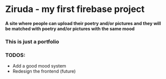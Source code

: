# Ziruda - my first firebase project

#### A site where people can upload their poetry and/or pictures and they will be matched with poetry and/or pictures with the same mood

### This is just a portfolio

### TODOS: 
- Add a good mood system
- Redesign the frontend (future)